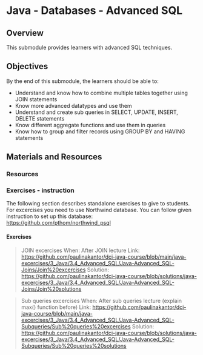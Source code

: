 # Java - Databases - Advanced SQL

## Overview
This submodule provides learners with advanced SQL techniques.

## Objectives
By the end of this submodule, the learners should be able to:

* Understand and know how to combine multiple tables together using JOIN statements
* Know more advanced datatypes and use them
* Understand and create sub queries in SELECT, UPDATE, INSERT, DELETE statements
* Know different aggregate functions and use them in queries
* Know how to group and filter records using GROUP BY and HAVING statements

## Materials and Resources
### Resources


### Exercises - instruction
The following section describes standalone exercises to give to students. 
For excercises you need to use Northwind database.
You can follow given instruction to set up this database: https://github.com/pthom/northwind_psql



#### Exercises

> JOIN excercises
> When: After JOIN lecture
> Link: https://github.com/paulinakantor/dci-java-course/blob/main/java-excercises/3_Java/3.4_Advanced_SQL/Java-Advanced_SQL-Joins/Join%20excercises
> Solution: https://github.com/paulinakantor/dci-java-course/blob/solutions/java-excercises/3_Java/3.4_Advanced_SQL/Java-Advanced_SQL-Joins/Join%20solutions

> Sub queries excercises
> When: After sub queries lecture (explain max() function before)
> Link: https://github.com/paulinakantor/dci-java-course/blob/main/java-excercises/3_Java/3.4_Advanced_SQL/Java-Advanced_SQL-Subqueries/Sub%20queries%20excercises
> Solution: https://github.com/paulinakantor/dci-java-course/blob/solutions/java-excercises/3_Java/3.4_Advanced_SQL/Java-Advanced_SQL-Subqueries/Sub%20queries%20solutions

